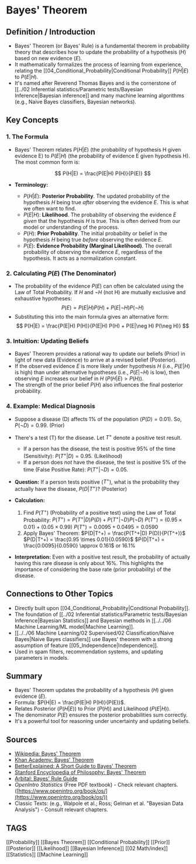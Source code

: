 # Bayes' Theorem

## Definition / Introduction
*   Bayes' Theorem (or Bayes' Rule) is a fundamental theorem in probability theory that describes how to update the probability of a hypothesis ($H$) based on new evidence ($E$).
*   It mathematically formalizes the process of learning from experience, relating the [[04_Conditional_Probability|Conditional Probability]] $P(H|E)$ to $P(E|H)$.
*   It's named after Reverend Thomas Bayes and is the cornerstone of [[../02 Inferential statistics/Parametric tests/Bayesian Inference|Bayesian inference]] and many machine learning algorithms (e.g., Naive Bayes classifiers, Bayesian networks).

## Key Concepts

### 1. The Formula
*   Bayes' Theorem relates $P(H|E)$ (the probability of hypothesis H given evidence E) to $P(E|H)$ (the probability of evidence E given hypothesis H). The most common form is:

    $$ P(H|E) = \frac{P(E|H) P(H)}{P(E)} $$

*   **Terminology:**
    *   $P(H|E)$: **Posterior Probability**. The updated probability of the hypothesis $H$ being true *after* observing the evidence $E$. This is what we often want to find.
    *   $P(E|H)$: **Likelihood**. The probability of observing the evidence $E$ *given* that the hypothesis $H$ is true. This is often derived from our model or understanding of the process.
    *   $P(H)$: **Prior Probability**. The initial probability or belief in the hypothesis $H$ being true *before* observing the evidence $E$.
    *   $P(E)$: **Evidence Probability (Marginal Likelihood)**. The overall probability of observing the evidence $E$, regardless of the hypothesis. It acts as a normalization constant.

### 2. Calculating $P(E)$ (The Denominator)
*   The probability of the evidence $P(E)$ can often be calculated using the Law of Total Probability. If $H$ and $\neg H$ (not H) are mutually exclusive and exhaustive hypotheses:
    $$ P(E) = P(E|H) P(H) + P(E|\neg H) P(\neg H) $$
*   Substituting this into the main formula gives an alternative form:
    $$ P(H|E) = \frac{P(E|H) P(H)}{P(E|H) P(H) + P(E|\neg H) P(\neg H)} $$

### 3. Intuition: Updating Beliefs
*   Bayes' Theorem provides a rational way to update our beliefs (Prior) in light of new data (Evidence) to arrive at a revised belief (Posterior).
*   If the observed evidence $E$ is more likely under hypothesis $H$ (i.e., $P(E|H)$ is high) than under alternative hypotheses (i.e., $P(E|\neg H)$ is low), then observing $E$ increases our belief in $H$ ($P(H|E) > P(H)$).
*   The strength of the prior belief $P(H)$ also influences the final posterior probability.

### 4. Example: Medical Diagnosis
*   Suppose a disease (D) affects 1% of the population ($P(D) = 0.01$). So, $P(\neg D) = 0.99$. (Prior)
*   There's a test (T) for the disease. Let $T^+$ denote a positive test result.
    *   If a person has the disease, the test is positive 95% of the time (Sensitivity): $P(T^+|D) = 0.95$. (Likelihood)
    *   If a person does *not* have the disease, the test is positive 5% of the time (False Positive Rate): $P(T^+|\neg D) = 0.05$.
*   **Question:** If a person tests positive ($T^+$), what is the probability they actually have the disease, $P(D|T^+)$? (Posterior)

*   **Calculation:**
    1.  Find $P(T^+)$ (Probability of a positive test) using the Law of Total Probability:
        $P(T^+) = P(T^+|D) P(D) + P(T^+|\neg D) P(\neg D)$
        $P(T^+) = (0.95 \times 0.01) + (0.05 \times 0.99)$
        $P(T^+) = 0.0095 + 0.0495 = 0.0590$
    2.  Apply Bayes' Theorem:
        $P(D|T^+) = \frac{P(T^+|D) P(D)}{P(T^+)}$
        $P(D|T^+) = \frac{0.95 \times 0.01}{0.0590}$
        $P(D|T^+) = \frac{0.0095}{0.0590} \approx 0.161$ or 16.1%

*   **Interpretation:** Even with a positive test result, the probability of actually having this rare disease is only about 16%. This highlights the importance of considering the base rate (prior probability) of the disease.

## Connections to Other Topics
*   Directly built upon [[04_Conditional_Probability|Conditional Probability]].
*   The foundation of [[../02 Inferential statistics/Parametric tests/Bayesian Inference|Bayesian Statistics]] and Bayesian methods in [[../../06 Machine Learning/ML model|Machine Learning]].
*   [[../../06 Machine Learning/02 Supervised/02 Classification/Naive Bayes|Naive Bayes classifiers]] use Bayes' theorem with a strong assumption of feature [[05_Independence|Independence]].
*   Used in spam filters, recommendation systems, and updating parameters in models.

## Summary
*   Bayes' Theorem updates the probability of a hypothesis ($H$) given evidence ($E$).
*   Formula: $P(H|E) = \frac{P(E|H) P(H)}{P(E)}$.
*   Relates Posterior ($P(H|E)$) to Prior ($P(H)$) and Likelihood ($P(E|H)$).
*   The denominator $P(E)$ ensures the posterior probabilities sum correctly.
*   It's a powerful tool for reasoning under uncertainty and updating beliefs.

## Sources
*   [Wikipedia: Bayes' Theorem](https://en.wikipedia.org/wiki/Bayes%27_theorem)
*   [Khan Academy: Bayes' Theorem](https://www.khanacademy.org/math/statistics-probability/probability-library/bayes-theorem/v/bayes-theorem)
*   [BetterExplained: A Short Guide to Bayes' Theorem](https://betterexplained.com/articles/an-intuitive-and-short-explanation-of-bayes-theorem/)
*   [Stanford Encyclopedia of Philosophy: Bayes' Theorem](https://plato.stanford.edu/entries/bayes-theorem/)
*   [Arbital: Bayes' Rule Guide](https://arbital.com/p/bayes_rule_guide/)
*   *OpenIntro Statistics* (Free PDF textbook) - Check relevant chapters. ([https://www.openintro.org/book/os/](https://www.openintro.org/book/os/))
*   Classic Texts: (e.g., Walpole et al.; Ross; Gelman et al. "Bayesian Data Analysis") - Consult relevant chapters.

## TAGS
[[Probability]] [[Bayes Theorem]] [[Conditional Probability]] [[Prior]] [[Posterior]] [[Likelihood]] [[Bayesian Inference]] [[02 Math/index]] [[Statistics]] [[Machine Learning]]
